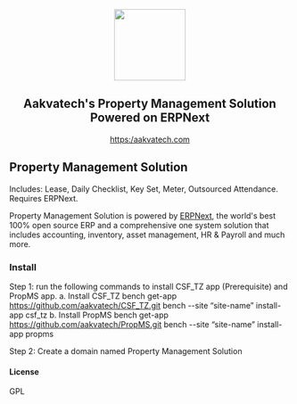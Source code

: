 <div align="center">
    <img src="https://aakvatech.com/wp-content/uploads/2020/05/LOGO.png" height="128">
    <h2>Aakvatech's Property Management Solution Powered on ERPNext</h2>

[https:/aakvatech.com](https://aakvatech.com)

</div>

## Property Management Solution
Includes: Lease, Daily Checklist, Key Set, Meter, Outsourced Attendance. Requires ERPNext.

Property Management Solution is powered by [ERPNext](https://github.com/frappe/erpnext), the world's best 100% open source ERP and a comprehensive one system solution that includes accounting, inventory, asset management, HR & Payroll and much more.

### Install
Step 1: run the following commands to install CSF_TZ app (Prerequisite) and PropMS app.
a. Install CSF_TZ
bench get-app https://github.com/aakvatech/CSF_TZ.git
bench --site “site-name” install-app csf_tz
b. Install PropMS
bench get-app https://github.com/aakvatech/PropMS.git
bench --site “site-name” install-app propms

Step 2: Create a domain named Property Management Solution

#### License

GPL
